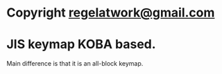 # Copyright regelatwork@gmail.com
#
# JIS keymap KOBA based.

Main difference is that it is an all-block keymap.
